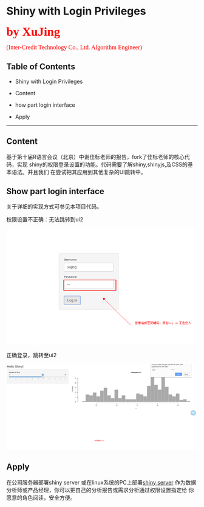 # Shiny with Login Privileges

<font color=red size=6 face="hakuyoxingshu7000">  **by  XuJing**  </font>

<font color=red size=3 face="Bodoni MT Poster Compressed"> (Inter-Credit Technology  Co., Ltd. Algorithm Engineer) </font>

Table of Contents
----

  *  Shiny with Login Privileges
   
  *  Content

  *  how part login interface

  *  Apply
  
----


## Content

基于第十届R语言会议（北京）中谢佳标老师的报告，fork了佳标老师的核心代码，实现
shiny的权限登录设置的功能。代码需要了解shiny,shinyjs,及CSS的基本语法。并且我们
在尝试把其应用到其他复杂的UI跳转中。


## Show part login interface 

关于详细的实现方式可参见本项目代码。

权限设置不正确：无法跳转到ui2

![failure](pic/failure.png)

正确登录，跳转至ui2

![success](pic/success.png)

## Apply

在公司服务器部署shiny server 或在linux系统的PC上部署[shiny server](https://github.com/DataXujing/Install-R-rstudio-server-shiny-server-git)
作为数据分析师或产品经理，你可以把自己的分析报告或需求分析通过权限设置指定给
你愿意的角色阅读，安全方便。





